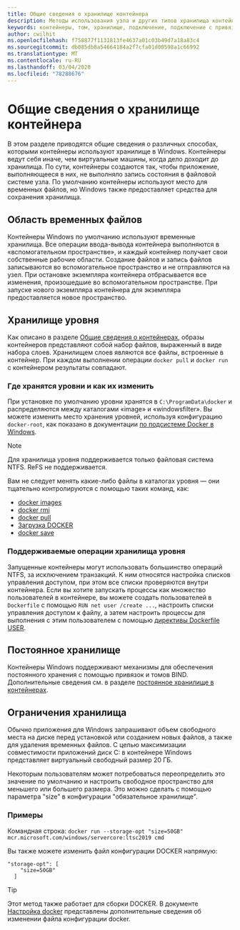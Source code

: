 ```yaml
---
title: Общие сведения о хранилище контейнера
description: Методы использования узла и других типов хранилища контейнерами Windows Server
keywords: контейнеры, том, хранилище, подключение, подключение с привязкой
author: cwilhit
ms.openlocfilehash: f758877f1131813fe4637a01c03b49d7a18a83c4
ms.sourcegitcommit: db085db8a54664184a2f7cfa01d00598a1c66992
ms.translationtype: MT
ms.contentlocale: ru-RU
ms.lasthandoff: 03/04/2020
ms.locfileid: "78288676"
---
```

# <a name="container-storage-overview"></a>Общие сведения о хранилище контейнера

<!-- Great diagram would be great! -->

В этом разделе приводятся общие сведения о различных способах, которыми контейнеры используют хранилище в Windows. Контейнеры ведут себя иначе, чем виртуальные машины, когда дело доходит до хранилища. По сути, контейнеры создаются так, чтобы приложение, выполняющееся в них, не выполняло запись состояния в файловой системе узла. По умолчанию контейнеры используют место для временных файлов, но Windows также предоставляет средства для сохранения хранилища.

## <a name="scratch-space"></a>Область временных файлов

Контейнеры Windows по умолчанию используют временные хранилища. Все операции ввода-вывода контейнера выполняются в «вспомогательном пространстве», и каждый контейнер получает свои собственные рабочие области. Создание файлов и запись файлов записываются во вспомогательное пространство и не отправляются на узел. При остановке экземпляра контейнера отбрасывается все изменения, произошедшие во вспомогательном пространстве. При запуске нового экземпляра контейнера для экземпляра предоставляется новое пространство.

## <a name="layer-storage"></a>Хранилище уровня

Как описано в разделе [Общие сведения о контейнерах](../about/index.md), образы контейнеров представляют собой набор файлов, выраженный в виде набора слоев. Хранилищем слоев являются все файлы, встроенные в контейнер. При каждом выполнении операции `docker pull` и `docker run` с контейнером результаты совпадают.

### <a name="where-layers-are-stored-and-how-to-change-it"></a>Где хранятся уровни и как их изменить

При установке по умолчанию уровни хранятся в `C:\ProgramData\docker` и распределяются между каталогами «image» и «windowsfilter». Вы можете изменить место хранения уровней, используя конфигурацию `docker-root`, как показано в документации [по подсистеме Docker в Windows](../manage-docker/configure-docker-daemon.md).

> [!NOTE]
> Для хранилища уровня поддерживается только файловая система NTFS. ReFS не поддерживается.

Вам не следует менять какие-либо файлы в каталогах уровня — они тщательно контролируются с помощью таких команд, как:

- [docker images](https://docs.docker.com/engine/reference/commandline/images/)
- [docker rmi](https://docs.docker.com/engine/reference/commandline/rmi/)
- [docker pull](https://docs.docker.com/engine/reference/commandline/pull/)
- [Загрузка DOCKER](https://docs.docker.com/engine/reference/commandline/load/)
- [docker save](https://docs.docker.com/engine/reference/commandline/save/)

### <a name="supported-operations-in-layer-storage"></a>Поддерживаемые операции хранилища уровня

Запущенные контейнеры могут использовать большинство операций NTFS, за исключением транзакций. К ним относятся настройка списков управления доступом, при этом все списки проверяются внутри контейнера. Если вы хотите запускать процессы как множество пользователей в контейнере, вы можете создать пользователей в `Dockerfile` с помощью `RUN net user /create ...`, настроить списки управления доступом к файлу, а затем настроить процессы для выполнения с этим пользователем с помощью [директивы Dockerfile USER](https://docs.docker.com/engine/reference/builder/#user).

## <a name="persistent-storage"></a>Постоянное хранилище

Контейнеры Windows поддерживают механизмы для обеспечения постоянного хранения с помощью привязок и томов BIND. Дополнительные сведения см. в разделе [постоянное хранилище в контейнерах](./persistent-storage.md).

## <a name="storage-limits"></a>Ограничения хранилища

Обычно приложения для Windows запрашивают объем свободного места на диске перед установкой или созданием новых файлов, а также для удаления временных файлов.  С целью максимизации совместимости приложений диск C: в контейнере Windows представляет виртуальный свободный размер 20 ГБ.

Некоторым пользователям может потребоваться переопределить это значение по умолчанию и настроить свободное пространство для меньшего или большего размера. Это можно сделать с помощью параметра "size" в конфигурации "обязательное хранилище".

### <a name="examples"></a>Примеры

Командная строка: `docker run --storage-opt "size=50GB" mcr.microsoft.com/windows/servercore:ltsc2019 cmd`

Вы также можете изменить файл конфигурации DOCKER напрямую:

```Docker Configuration File
"storage-opt": [
    "size=50GB"
  ]
```

> [!TIP]
> Этот метод также работает для сборки DOCKER. В документе [Настройка docker](https://docs.microsoft.com/virtualization/windowscontainers/manage-docker/configure-docker-daemon#configure-docker-with-configuration-file) представлены дополнительные сведения об изменении файла конфигурации docker.
